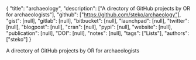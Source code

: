 {
  "title": "archaeology",
  "description": ["A directory of GitHub projects by OR for archaeologists"],
  "github": ["https://github.com/steko/archaeology"],
  "gist": [null],
  "gitlab": [null],
  "bitbucket": [null],
  "launchpad": [null],
  "twitter": [null],
  "blogpost": [null],
  "cran": [null],
  "pypi": [null],
  "website": [null],
  "publication": [null],
  "DOI": [null],
  "notes": [null],
  "tags": ["Lists"],
  "authors": ["steko"]
}

<!-- Generated by csv2md.R – do not edit by hand -->

A directory of GitHub projects by OR for archaeologists